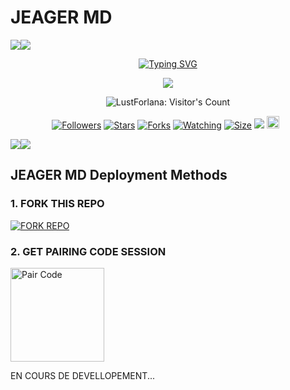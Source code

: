 # JEAGER MD
   <a><img src='https://i.imgur.com/LyHic3i.gif'/></a><a><img src='https://i.imgur.com/LyHic3i.gif'/></a>
<p align="center">
<p align="center">
  <a href="<a href="https://git.io/typing-svg"><img src="https://readme-typing-svg.demolab.com?font=Fira+Code&duration=500&pause=1000&color=7078F7&width=435&lines=JEAGER MD-V2;FORK+MY+BOT+A+GIVE+ME+STARS+%E2%AD%90%EF%B8%8F+;Thank+you+%F0%9F%99%8F+" alt="Typing SVG" /></a>
 </p>
<p align="center">
<img src="https://telegra.ph/file/a77bc277a3f7fc9fe77ff.jpg"/> 
<p align="center"><img src="https://profile-counter.glitch.me/{DAMON JEAGER}/count.svg" alt="LustForlana: Visitor's Count" /></p>
<p align="center">
<a href="https://github.com/DAMON JEAGER/followers"><img title="Followers" src="https://img.shields.io/github/followers/DAMON JEAGER ?color=red&style=flat-square"></a>
<a href="https://github.com/DAMON JEAGER/JEAGER MD/stargazers/"><img title="Stars" src="https://img.shields.io/github/star/DAMON JEAGER/JEAGER MD?color=blue&style=flat-square"></a>
<a href="https://github.com/DAMON JEAGER/JEAGER MD/network/members"><img title="Forks" src="https://img.shields.io/github/forks/DAMON JEAGER/JEAGER MD?color=red&style=flat-square"></a>
<a href="https://github.com/DAMON JEAGER/JEAGER MD/watchers"><img title="Watching" src="https://img.shields.io/github/watchers/DAMON JEAGER/JEAGER MD?label=Watchers&color=blue&style=flat-square"></a>
<a href="https://github.com/LustForlana/XERF-MD-V2/"><img title="Size" src="https://img.shields.io/github/repo-size/DAMON JEAGER/JEAGER MD?style=flat-square&color=green"></a>
<a href="https://hits.seeyoufarm.com"><img src="https://hits.seeyoufarm.com/api/count/incr/badge.svg?url=https%3A%2F%2Fgithub.com%2FDeeCeeXxx%2FQueen-Anita-Md&count_bg=%2379C83D&title_bg=%23555555&icon=probot.svg&icon_color=%2300FF6D&title=hits&edge_flat=false"/></a>
<a href="https://github.com/DAMON JEAGER/JEAGER MD/graphs/commit-activity"><img height="20" src="https://img.shields.io/badge/Maintained%3F-yes-green.svg"></a>&nbsp;&nbsp;
</p>
<p align='center'>
    </p>
<a><img src='https://i.imgur.com/LyHic3i.gif'/></a><a><img src='https://i.imgur.com/LyHic3i.gif'/></a>
<p align="center">

 ## JEAGER MD Deployment Methods

### 1. FORK THIS REPO

<a href="github.com/Eren5m/JEAGER-MD"><img title="FORK REPO" src="https://img.shields.io/badge/FORK REPO-h?color=black&style=for-the-badge&logo=stackshare"></a>


### 2. GET PAIRING CODE SESSION

<a href="https://raizenbot-webpair.onrender.com">
    <img src="https://i.imgur.com/pEMNzhf.mp4" alt="Pair Code" width="150" height="150">
</a>


EN COURS DE DEVELLOPEMENT...
